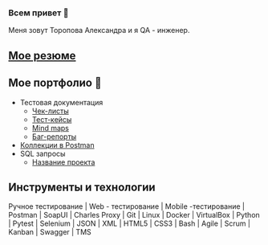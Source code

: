 ### Всем привет 👋
Меня зовут Торопова Александра и я QA - инженер. 

## [Мое резюме](https://drive.google.com/file/d/1_AHPvpmBrqK4YdQVMfR2QfKFyKLPN8n5/view?usp=sharing)

## Мое портфолио 	:dizzy:

* Тестовая документация
  - [Чек-листы]()
  - [Тест-кейсы]()
  - [Mind maps]()
  - [Баг-репорты]()
* [Коллекции в Postman](https://github.com/AlexandraToro/API.git)
* SQL запросы
  - [Название проекта]()

## Инструменты и технологии

Ручное тестирование | Web - тестирование | Mobile -тестирование | Postman | SoapUI |
Charles Proxy | Git | Linux | Docker | VirtualBox | Python |
Pytest | Selenium | JSON | XML | HTML5 | CSS3 |
Bash | Agile | Scrum | Kanban | Swagger | TMS

<!--
**AlexandraToro/AlexandraToro** is a ✨ _special_ ✨ repository because its `README.md` (this file) appears on your GitHub profile.

Here are some ideas to get you started:

- 🔭 I’m currently working on ...
- 🌱 I’m currently learning ...
- 👯 I’m looking to collaborate on ...
- 🤔 I’m looking for help with ...
- 💬 Ask me about ...
- 📫 How to reach me: ...
- 😄 Pronouns: ...
- ⚡ Fun fact: ...
-->

